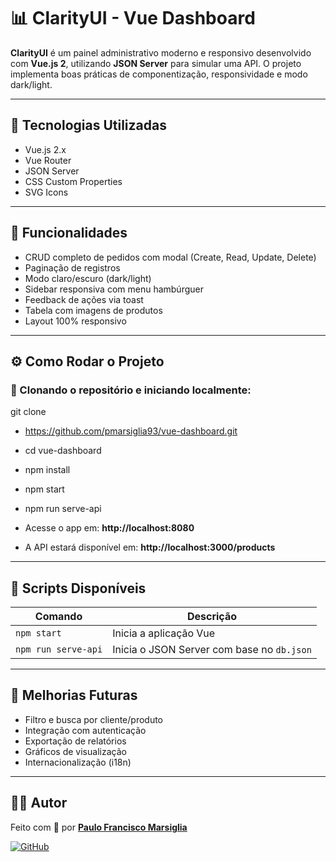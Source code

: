 # 📊 ClarityUI - Vue Dashboard

**ClarityUI** é um painel administrativo moderno e responsivo desenvolvido com **Vue.js 2**, utilizando **JSON Server** para simular uma API. O projeto implementa boas práticas de componentização, responsividade e modo dark/light.

---

## 🚀 Tecnologias Utilizadas

- Vue.js 2.x
- Vue Router
- JSON Server
- CSS Custom Properties
- SVG Icons

---

## 🎯 Funcionalidades

- CRUD completo de pedidos com modal (Create, Read, Update, Delete)
- Paginação de registros
- Modo claro/escuro (dark/light)
- Sidebar responsiva com menu hambúrguer
- Feedback de ações via toast
- Tabela com imagens de produtos
- Layout 100% responsivo

---

## ⚙️ Como Rodar o Projeto

### 🔽 Clonando o repositório e iniciando localmente:

git clone 
- https://github.com/pmarsiglia93/vue-dashboard.git 
- cd vue-dashboard 
- npm install 
- npm start 
- npm run serve-api


- Acesse o app em: **http://localhost:8080**
- A API estará disponível em: **http://localhost:3000/products**

---

## 📂 Scripts Disponíveis

| Comando             | Descrição                                |
|---------------------|-------------------------------------------|
| `npm start`         | Inicia a aplicação Vue                    |
| `npm run serve-api` | Inicia o JSON Server com base no `db.json`|

---

## 📌 Melhorias Futuras

- Filtro e busca por cliente/produto
- Integração com autenticação
- Exportação de relatórios
- Gráficos de visualização
- Internacionalização (i18n)

---

## 👨‍💻 Autor

Feito com 💜 por [**Paulo Francisco Marsiglia**](https://www.linkedin.com/in/paulo-marsiglia/)

[![GitHub](https://img.shields.io/badge/GitHub-%2312100E.svg?style=flat&logo=github&logoColor=white)](https://github.com/pmarsiglia93)

